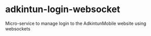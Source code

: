 # adkintun-login-websocket
Micro-service to manage login to the AdkintunMobile website using websockets
